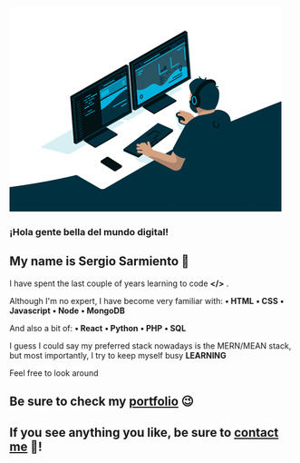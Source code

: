 ![coding!](https://github.com/gersiomarsiento/portfolio/blob/master/public/img/code.gif?raw=true)

### ¡Hola gente bella del mundo digital!

## My name is **Sergio Sarmiento** 🦝

I have spent the last couple of years learning to code  **</>** . 

Although I'm no expert, I have become very familiar with:
**• HTML**
**• CSS**
**• Javascript**
**• Node**
**• MongoDB**

And also a bit of:
**• React**
**• Python**
**• PHP**
**• SQL**

I guess I could say my preferred stack nowadays is the MERN/MEAN stack, but most importantly, I try to keep myself busy **LEARNING**

Feel free to look around
## Be sure to check my [portfolio](https://gersiomarsiento.github.io/portfolio/) 😉 
## If you see anything you like, be sure to [contact me](mailto:sergioezequielsarmiento@gmail.com) 📧!
